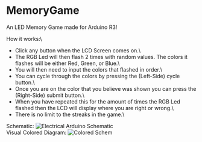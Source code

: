 # MemoryGame
An LED Memory Game made for Arduino R3!

How it works:\
- Click any button when the LCD Screen comes on.\
- The RGB Led will then flash 2 times with random values. The colors it flashes will be either Red, Green, or Blue.\
- You will then need to input the colors that flashed in order.\
- You can cycle through the colors by pressing the (Left-Side) cycle button.\
- Once you are on the color that you believe was shown you can press the (Right-Side) submit button.\
- When you have repeated this for the amount of times the RGB Led flashed then the LCD will display
where you are right or wrong.\
- There is no limit to the streaks in the game.\

Schematic:
![Electrical Arduino Schematic](https://cdn.discordapp.com/attachments/690096162702884892/745114094297940038/MemoryGame_schem.png)\
Visual Colored Diagram:
![Colored Schem](https://cdn.discordapp.com/attachments/690096162702884892/745112202645864558/doc.PNG)
